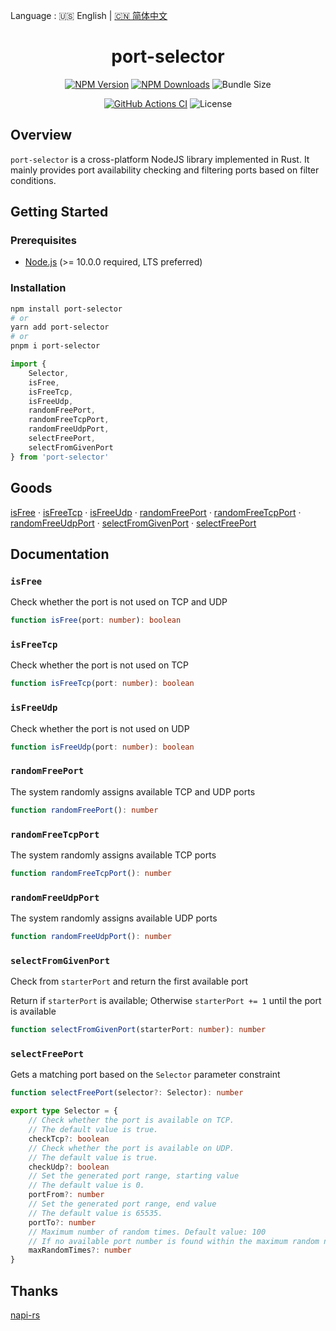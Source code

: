 Language : 🇺🇸 English | [🇨🇳 简体中文](https://github.com/ZingerLittleBee/port-selector/blob/main/README.zh-CN.md)

<h1 align="center">port-selector</h1>
<div align="center">

[![NPM Version](https://img.shields.io/npm/v/port-selector)](https://www.npmjs.com/package/port-selector)
[![NPM Downloads](https://img.shields.io/npm/dt/port-selector)](https://www.npmjs.com/package/port-selector)
![Bundle Size](https://img.shields.io/bundlephobia/minzip/port-selector)

</div>
<div align="center">

[![GitHub Actions CI](https://img.shields.io/github/workflow/status/ZingerLittleBee/port-selector/Test%20CI)](https://github.com/ZingerLittleBee/port-selector/actions)
![License](https://img.shields.io/github/license/ZingerLittleBee/port-selector)

</div>

## Overview

`port-selector` is a cross-platform NodeJS library implemented in Rust. It mainly provides port availability checking and filtering ports based on filter conditions.

## Getting Started
### Prerequisites
- [Node.js](https://nodejs.org) (>= 10.0.0 required, LTS preferred)
### Installation
```bash
npm install port-selector
# or
yarn add port-selector
# or
pnpm i port-selector
```

```ts
import {
    Selector,
    isFree,
    isFreeTcp,
    isFreeUdp,
    randomFreePort,
    randomFreeTcpPort,
    randomFreeUdpPort,
    selectFreePort,
    selectFromGivenPort
} from 'port-selector'
```

## Goods
[isFree](#isfree) · [isFreeTcp](#isfreetcp) · [isFreeUdp](#isfreeudp) · [randomFreePort](#randomfreeport) · [randomFreeTcpPort](#randomfreetcpport) · [randomFreeUdpPort](#randomfreeudpport) · [selectFromGivenPort](#selectfromgivenport) · [selectFreePort](#selectfreeport)


## Documentation

### `isFree`
Check whether the port is not used on TCP and UDP
```ts
function isFree(port: number): boolean
```

### `isFreeTcp`
Check whether the port is not used on TCP
```ts
function isFreeTcp(port: number): boolean
```

### `isFreeUdp`
Check whether the port is not used on UDP
```ts
function isFreeUdp(port: number): boolean
```

### `randomFreePort`
The system randomly assigns available TCP and UDP ports
```ts
function randomFreePort(): number
```

### `randomFreeTcpPort`
The system randomly assigns available TCP ports
```ts
function randomFreeTcpPort(): number
```

### `randomFreeUdpPort`
The system randomly assigns available UDP ports
```ts
function randomFreeUdpPort(): number
```

### `selectFromGivenPort`
Check from `starterPort` and return the first available port

Return if `starterPort` is available; Otherwise `starterPort += 1` until the port is available
```ts
function selectFromGivenPort(starterPort: number): number
```

### `selectFreePort`
Gets a matching port based on the `Selector` parameter constraint
```ts
function selectFreePort(selector?: Selector): number
```

```ts
export type Selector = {
    // Check whether the port is available on TCP.
    // The default value is true.
    checkTcp?: boolean
    // Check whether the port is available on UDP.
    // The default value is true.
    checkUdp?: boolean
    // Set the generated port range, starting value
    // The default value is 0.
    portFrom?: number
    // Set the generated port range, end value
    // The default value is 65535.
    portTo?: number
    // Maximum number of random times. Default value: 100
    // If no available port number is found within the maximum random number of loops, None is returned
    maxRandomTimes?: number
}
```

## Thanks
[napi-rs](https://github.com/napi-rs/napi-rs)
